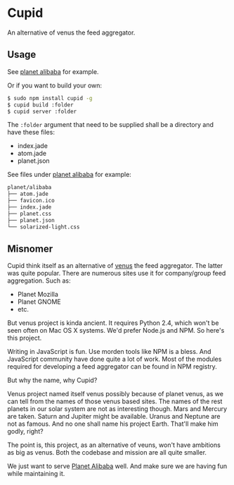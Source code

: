 # Cupid

An alternative of venus the feed aggregator.

## Usage

See [planet alibaba](https://github.com/dotnil/cupid-alibaba) for example.

Or if you want to build your own:

```bash
$ sudo npm install cupid -g
$ cupid build :folder
$ cupid server :folder
```

The `:folder` argument that need to be supplied shall be a directory and have these
files:

- index.jade
- atom.jade
- planet.json

See files under [planet alibaba](https://github.com/dotnil/cupid-alibaba) for example:

```bash
planet/alibaba
├── atom.jade
├── favicon.ico
├── index.jade
├── planet.css
├── planet.json
└── solarized-light.css
```

## Misnomer

Cupid think itself as an alternative of [venus](http://www.intertwingly.net/code/venus/)
the feed aggregator. The latter was quite popular. There are numerous sites use it
for company/group feed aggregation. Such as:

- Planet Mozilla
- Planet GNOME
- etc.

But venus project is kinda ancient. It requires Python 2.4, which won't be seen often
on Mac OS X systems. We'd prefer Node.js and NPM. So here's this project.

Writing in JavaScript is fun. Use morden tools like NPM is a bless. And JavaScript
community have done quite a lot of work. Most of the modules required for developing
a feed aggregator can be found in NPM registry.

But why the name, why Cupid?

Venus project named itself venus possibly because of planet venus, as we can tell
from the names of those venus based sites. The names of the rest planets in our solar
system are not as interesting though. Mars and Mercury are taken. Saturn and
Jupiter might be available. Uranus and Neptune are not as famous. And no one shall
name his project Earth. That'll make him godly, right?

The point is, this project, as an alternative of veuns, won't have ambitions as
big as venus. Both the codebase and mission are all quite smaller.

We just want to serve [Planet Alibaba](http://planet.alibaba-inc.com) well. And
make sure we are having fun while maintaining it.
